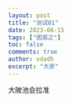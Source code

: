 ```yaml
---
layout: post
title: "测试01"
date: 2023-06-15
tags: ["困惑之"]
toc: false
comments: true
author: vdadh
excerpt: "大悲"
---
```


大陂池会拉准
